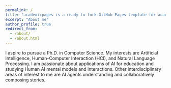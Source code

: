 ```yaml
---
permalink: /
title: "academicpages is a ready-to-fork GitHub Pages template for academic personal websites"
excerpt: "About me"
author_profile: true
redirect_from: 
  - /about/
  - /about.html
---
```


I aspire to pursue a Ph.D. in Computer Science.
My interests are Artificial Intelligence, Human-Computer Interaction (HCI), and Natural Language Processing. 
I am passionate about applications of AI for education and studying Human AI mental models and interactions. 
Other interdisciplinary areas of interest to me are AI agents understanding and collaboratively composing stories.
